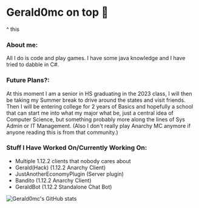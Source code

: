 # Gerald0mc on top 💪

^ this

### About me:

All I do is code and play games. I have some java knowledge and I have tried to dabble in C#.

### Future Plans?:
At this moment I am a senior in HS graduating in the 2023 class, I will then be taking my Summer break to drive around the states and visit friends. Then I will be entering college for 2 years of Basics and hopefully a school that can start me into what my major what be, just a central idea of Computer Science, but something probably more along the lines of Sys Admin or IT Management. (Also I don't really play Anarchy MC anymore if anyone reading this is from that community.)

### Stuff I Have Worked On/Currently Working On:
* Multiple 1.12.2 clients that nobody cares about
* Gerald(Hack) (1.12.2 Anarchy Client)
* JustAnotherEconomyPlugin (Server plugin)
* Bandito (1.12.2 Anarchy Client)
* GeraldBot (1.12.2 Standalone Chat Bot)

![Gerald0mc's GitHub stats](https://github-readme-stats.vercel.app/api?username=gerald0mc&show_icons=true&theme=tokyonight)

